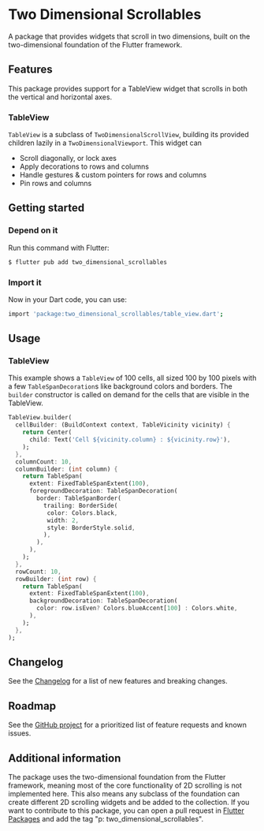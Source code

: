 # Two Dimensional Scrollables

A package that provides widgets that scroll in two dimensions, built on the
two-dimensional foundation of the Flutter framework.

## Features

This package provides support for a TableView widget that scrolls in both the
vertical and horizontal axes.

### TableView

`TableView` is a subclass of `TwoDimensionalScrollView`, building its provided
children lazily in a `TwoDimensionalViewport`. This widget can

- Scroll diagonally, or lock axes
- Apply decorations to rows and columns
- Handle gestures & custom pointers for rows and columns
- Pin rows and columns

## Getting started

### Depend on it

Run this command with Flutter:
```sh
$ flutter pub add two_dimensional_scrollables
```

### Import it

Now in your Dart code, you can use:

```sh
import 'package:two_dimensional_scrollables/table_view.dart';
```

## Usage

### TableView

This example shows a `TableView` of 100 cells, all sized 100 by 100 pixels
with a few `TableSpanDecoration`s like background colors and borders. The
`builder` constructor is called on demand for the cells that are visible in the
TableView.

```dart
TableView.builder(
  cellBuilder: (BuildContext context, TableVicinity vicinity) {
    return Center(
      child: Text('Cell ${vicinity.column} : ${vicinity.row}'),
    );
  },
  columnCount: 10,
  columnBuilder: (int column) {
    return TableSpan(
      extent: FixedTableSpanExtent(100),
      foregroundDecoration: TableSpanDecoration(
        border: TableSpanBorder(
          trailing: BorderSide(
           color: Colors.black,
           width: 2,
           style: BorderStyle.solid,
          ),
        ),
      ),
    );
  },
  rowCount: 10,
  rowBuilder: (int row) {
    return TableSpan(
      extent: FixedTableSpanExtent(100),
      backgroundDecoration: TableSpanDecoration(
        color: row.isEven? Colors.blueAccent[100] : Colors.white,
      ),
    );
  },
);
```

## Changelog

See the
[Changelog](https://github.com/flutter/packages/blob/main/packages/two_dimensional_scrollables/CHANGELOG.md)
for a list of new features and breaking changes.

## Roadmap

See the [GitHub project](https://github.com/orgs/flutter/projects/32/) for a
prioritized list of feature requests and known issues.

## Additional information

The package uses the two-dimensional foundation from the Flutter framework,
meaning most of the core functionality of 2D scrolling is not implemented here.
This also means any subclass of the foundation can create different 2D scrolling
widgets and be added to the collection. If you want to contribute to
this package, you can open a pull request in [Flutter Packages](https://github.com/flutter/packages)
and add the tag "p: two_dimensional_scrollables".
